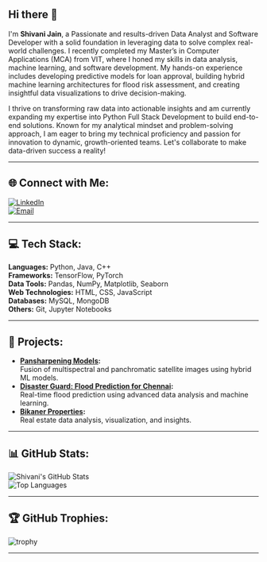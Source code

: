## Hi there 👋

I'm **Shivani Jain**, a Passionate and results-driven Data Analyst and Software Developer with a solid foundation in leveraging data to solve complex real-world challenges. I recently completed my Master’s in Computer Applications (MCA) from VIT, where I honed my skills in data analysis, machine learning, and software development. My hands-on experience includes developing predictive models for loan approval, building hybrid machine learning architectures for flood risk assessment, and creating insightful data visualizations to drive decision-making.

I thrive on transforming raw data into actionable insights and am currently expanding my expertise into Python Full Stack Development to build end-to-end solutions. Known for my analytical mindset and problem-solving approach, I am eager to bring my technical proficiency and passion for innovation to dynamic, growth-oriented teams. Let's collaborate to make data-driven success a reality!


---

## 🌐 Connect with Me:
[![LinkedIn](https://img.shields.io/badge/LinkedIn-Connect-blue)](https://www.linkedin.com/in/shivani-jain13/)  
[![Email](https://img.shields.io/badge/Email-Contact-red?style=for-the-badge&logo=gmail&logoColor=white)](mailto:shivanijwork@gmail.com)  


---

## 💻 Tech Stack:
**Languages:** Python, Java, C++  
**Frameworks:** TensorFlow, PyTorch  
**Data Tools:** Pandas, NumPy, Matplotlib, Seaborn  
**Web Technologies:** HTML, CSS, JavaScript  
**Databases:** MySQL, MongoDB  
**Others:** Git, Jupyter Notebooks  

---

## 🚀 Projects:
- **[Pansharpening Models](https://github.com/ShivaniJain/Pansharpening):**  
  Fusion of multispectral and panchromatic satellite images using hybrid ML models.  
- **[Disaster Guard: Flood Prediction for Chennai](https://github.com/ShivaniJain/DisasterGuard):**  
  Real-time flood prediction using advanced data analysis and machine learning.  
- **[Bikaner Properties](https://github.com/ShivaniJain/BikanerProperties):**  
  Real estate data analysis, visualization, and insights.  

---

## 📊 GitHub Stats:
![Shivani's GitHub Stats](https://github-readme-stats.vercel.app/api?username=shivanijwork&show_icons=true&theme=radical)  
![Top Languages](https://github-readme-stats.vercel.app/api/top-langs/?username=shivanijwork&layout=compact&theme=radical)  

---

## 🏆 GitHub Trophies:
![trophy](https://github-profile-trophy.vercel.app/?username=shivanijwork&theme=radical)  

---


